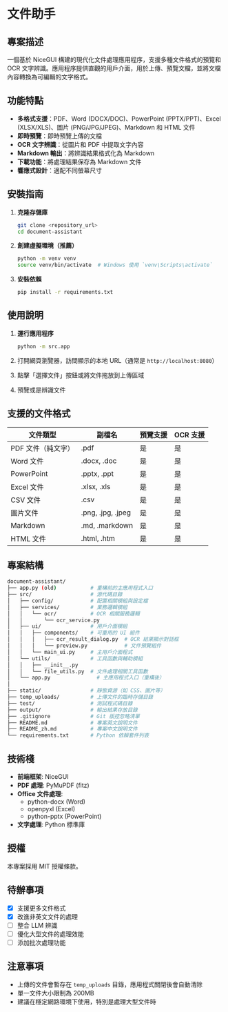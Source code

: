 # 文件助手

## 專案描述

一個基於 NiceGUI 構建的現代化文件處理應用程序，支援多種文件格式的預覽和 OCR 文字辨識。應用程序提供直觀的用戶介面，用於上傳、預覽文檔，並將文檔內容轉換為可編輯的文字格式。

## 功能特點

- **多格式支援**：PDF、Word (DOCX/DOC)、PowerPoint (PPTX/PPT)、Excel (XLSX/XLS)、圖片 (PNG/JPG/JPEG)、Markdown 和 HTML 文件
- **即時預覽**：即時預覽上傳的文檔
- **OCR 文字辨識**：從圖片和 PDF 中提取文字內容
- **Markdown 輸出**：將辨識結果格式化為 Markdown
- **下載功能**：將處理結果保存為 Markdown 文件
- **響應式設計**：適配不同螢幕尺寸

## 安裝指南

1. **克隆存儲庫**

    ```bash
    git clone <repository_url>
    cd document-assistant
    ```

2. **創建虛擬環境（推薦）**

    ```bash
    python -m venv venv
    source venv/bin/activate  # Windows 使用 `venv\Scripts\activate`
    ```

3. **安裝依賴**

    ```bash
    pip install -r requirements.txt
    ```

## 使用說明

1. **運行應用程序**

    ```bash
    python -m src.app
    ```

2. 打開網頁瀏覽器，訪問顯示的本地 URL（通常是 `http://localhost:8080`）

3. 點擊「選擇文件」按鈕或將文件拖放到上傳區域

4. 預覽或是辨識文件

## 支援的文件格式

| 文件類型           | 副檔名            | 預覽支援 | OCR 支援 |
| ------------------ | ----------------- | -------- | -------- |
| PDF 文件（純文字） | .pdf              | 是       | 是       |
| Word 文件          | .docx, .doc       | 是       | 是       |
| PowerPoint         | .pptx, .ppt       | 是       | 是       |
| Excel 文件         | .xlsx, .xls       | 是       | 是       |
| CSV 文件           | .csv              | 是       | 是       |
| 圖片文件           | .png, .jpg, .jpeg | 是       | 是       |
| Markdown           | .md, .markdown    | 是       | 是       |
| HTML 文件          | .html, .htm       | 是       | 是       |

## 專案結構

```sh
document-assistant/
├── app.py (old)           # 重構前的主應用程式入口
├── src/                   # 源代碼目錄
│   ├── config/            # 配置相關模組與設定檔
│   ├── services/          # 業務邏輯模組
│   │   └── ocr/           # OCR 相關服務邏輯
│   │       └── ocr_service.py
│   ├── ui/                # 用戶介面模組
│   │   ├── components/    # 可重用的 UI 組件
│   │   │   ├── ocr_result_dialog.py  # OCR 結果顯示對話框
│   │   │   └── preview.py            # 文件預覽組件
│   │   └── main_ui.py     # 主用戶介面程式
│   └── utils/             # 工具函數與輔助模組
│   │   ├── __init__.py
│   │   └── file_utils.py  # 文件處理相關工具函數
│   └── app.py         		 # 主應用程式入口（重構後）
│
├── static/                # 靜態資源（如 CSS、圖片等）
├── temp_uploads/          # 上傳文件的臨時存儲目錄
├── test/                  # 測試程式碼目錄
├── output/                # 輸出結果存放目錄
├── .gitignore             # Git 版控忽略清單
├── README.md              # 專案英文說明文件
├── README_zh.md           # 專案中文說明文件
└── requirements.txt       # Python 依賴套件列表
```

## 技術棧

- **前端框架**: NiceGUI
- **PDF 處理**: PyMuPDF (fitz)
- **Office 文件處理**: 
  - python-docx (Word)
  - openpyxl (Excel)
  - python-pptx (PowerPoint)
- **文字處理**: Python 標準庫

## 授權

本專案採用 MIT 授權條款。

## 待辦事項

- [x] 支援更多文件格式
- [x] 改進非英文文件的處理
- [ ] 整合 LLM 辨識
- [ ] 優化大型文件的處理效能
- [ ] 添加批次處理功能

## 注意事項

- 上傳的文件會暫存在 `temp_uploads` 目錄，應用程式關閉後會自動清除
- 單一文件大小限制為 200MB
- 建議在穩定網路環境下使用，特別是處理大型文件時
